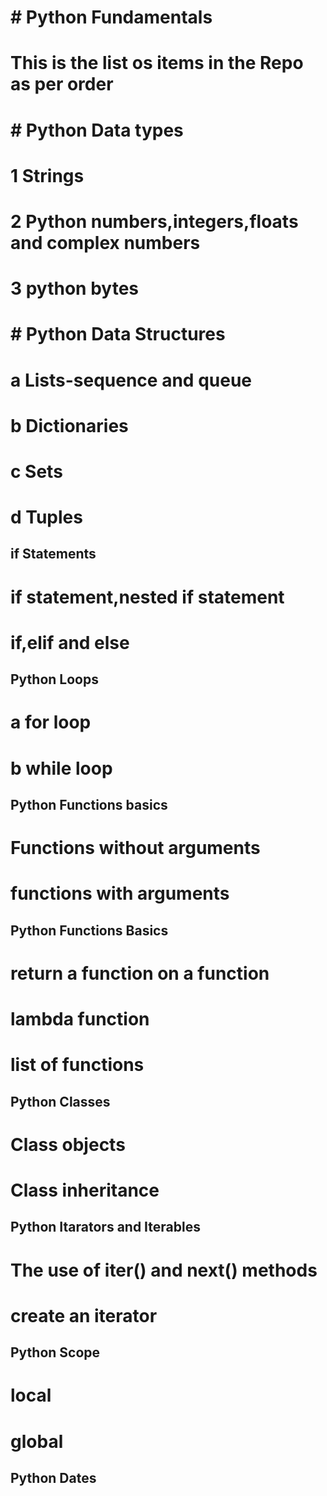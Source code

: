 # # Python Fundamentals
# This is the list os items in the Repo as per order

# # Python Data types

# 1 Strings
# 2 Python numbers,integers,floats and complex numbers
# 3 python bytes  

# # Python Data Structures

# a Lists-sequence and queue
# b Dictionaries
# c Sets
# d Tuples

## if Statements

# if statement,nested if statement
# if,elif and else

## Python Loops

# a for loop
# b while loop

## Python Functions basics

# Functions without arguments
# functions with arguments

## Python Functions Basics
# return a function on a function
# lambda function
# list of functions
 
## Python Classes

# Class objects
# Class inheritance

## Python Itarators and Iterables
# The use of iter() and next() methods
# create an iterator

## Python Scope

# local 
# global

## Python Dates
